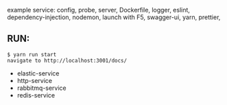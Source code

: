 example service:
config, probe, server, Dockerfile, logger, eslint, dependency-injection, nodemon, launch with F5, swagger-ui, yarn, prettier,

## RUN:
    $ yarn run start  
    navigate to http://localhost:3001/docs/  

- elastic-service
- http-service
- rabbitmq-service
- redis-service

<!-- run local with docker: -->
<!-- $ docker build -t foo . && docker run -it --env-file test/.env foo -->